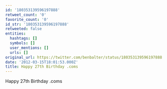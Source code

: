 ```yaml
---
id: '180353139596197888'
retweet_count: '0'
favorite_count: '0'
id_str: '180353139596197888'
retweeted: false
entities:
  hashtags: []
  symbols: []
  user_mentions: []
  urls: []
original_url: https://twitter.com/benbalter/status/180353139596197888
date: '2012-03-15T18:01:53.000Z'
title: Happy 27th Birthday .coms
---
```


Happy 27th Birthday .coms